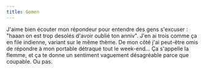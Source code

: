 ```yaml
---
title: Gomen
---
```


J'aime bien écouter mon répondeur pour entendre des gens s'excuser : "haaan on
est trop desolés d'avoir oublié ton anniv". J'en ai trois comme ça en file
indienne, variant sur le même thème. De mon côté j'ai peut-être omis de
répondre à mon portable détraqué tout le week-end... Ça s'appelle la flemme,
et ça te donne un sentiment vaguement désagréable parce que coupable. Ou pas.

